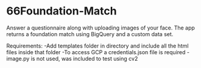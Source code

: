 # 66Foundation-Match
Answer a questionnaire along with uploading images of your face. The app returns a foundation match using BigQuery and a custom data set.

Requirements:
-Add templates folder in directory and include all the html files inside that folder
-To access GCP a credentials.json file is required
-image.py is not used, was included to test using cv2
